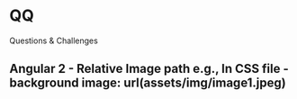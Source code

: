 # QQ
Questions &amp; Challenges

## Angular 2 - Relative Image path e.g., In CSS file - background image: url(assets/img/image1.jpeg)
